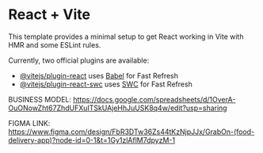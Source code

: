 # React + Vite

This template provides a minimal setup to get React working in Vite with HMR and some ESLint rules.

Currently, two official plugins are available:

- [@vitejs/plugin-react](https://github.com/vitejs/vite-plugin-react/blob/main/packages/plugin-react/README.md) uses [Babel](https://babeljs.io/) for Fast Refresh
- [@vitejs/plugin-react-swc](https://github.com/vitejs/vite-plugin-react-swc) uses [SWC](https://swc.rs/) for Fast Refresh



BUSINESS MODEL: https://docs.google.com/spreadsheets/d/1OverA-OuONowZht67ZhdUFXuITSkUAjeHhJuUSK8q4w/edit?usp=sharing
<br>

FIGMA LINK: https://www.figma.com/design/FbR3DTw36Zs44tKzNjpJJx/GrabOn-(food-delivery-app)?node-id=0-1&t=1Gy1zlAflM7dpyzM-1
